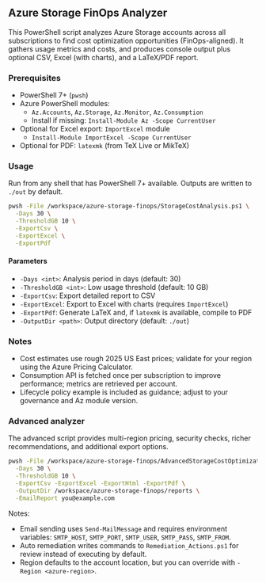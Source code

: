 ## Azure Storage FinOps Analyzer

This PowerShell script analyzes Azure Storage accounts across all subscriptions to find cost optimization opportunities (FinOps-aligned). It gathers usage metrics and costs, and produces console output plus optional CSV, Excel (with charts), and a LaTeX/PDF report.

### Prerequisites
- PowerShell 7+ (`pwsh`)
- Azure PowerShell modules:
  - `Az.Accounts`, `Az.Storage`, `Az.Monitor`, `Az.Consumption`
  - Install if missing: `Install-Module Az -Scope CurrentUser`
- Optional for Excel export: `ImportExcel` module
  - `Install-Module ImportExcel -Scope CurrentUser`
- Optional for PDF: `latexmk` (from TeX Live or MikTeX)

### Usage
Run from any shell that has PowerShell 7+ available. Outputs are written to `./out` by default.

```bash
pwsh -File /workspace/azure-storage-finops/StorageCostAnalysis.ps1 \
  -Days 30 \
  -ThresholdGB 10 \
  -ExportCsv \
  -ExportExcel \
  -ExportPdf
```

#### Parameters
- `-Days <int>`: Analysis period in days (default: 30)
- `-ThresholdGB <int>`: Low usage threshold (default: 10 GB)
- `-ExportCsv`: Export detailed report to CSV
- `-ExportExcel`: Export to Excel with charts (requires `ImportExcel`)
- `-ExportPdf`: Generate LaTeX and, if `latexmk` is available, compile to PDF
- `-OutputDir <path>`: Output directory (default: `./out`)

### Notes
- Cost estimates use rough 2025 US East prices; validate for your region using the Azure Pricing Calculator.
- Consumption API is fetched once per subscription to improve performance; metrics are retrieved per account.
- Lifecycle policy example is included as guidance; adjust to your governance and Az module version.

### Advanced analyzer
The advanced script provides multi-region pricing, security checks, richer recommendations, and additional export options.

```bash
pwsh -File /workspace/azure-storage-finops/AdvancedStorageCostOptimization.ps1 \
  -Days 30 \
  -ThresholdGB 10 \
  -ExportCsv -ExportExcel -ExportHtml -ExportPdf \
  -OutputDir /workspace/azure-storage-finops/reports \
  -EmailReport you@example.com
```

Notes:
- Email sending uses `Send-MailMessage` and requires environment variables: `SMTP_HOST`, `SMTP_PORT`, `SMTP_USER`, `SMTP_PASS`, `SMTP_FROM`.
- Auto remediation writes commands to `Remediation_Actions.ps1` for review instead of executing by default.
- Region defaults to the account location, but you can override with `-Region <azure-region>`.